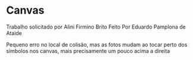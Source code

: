# Canvas
Trabalho solicitado por Alini Firmino Brito
Feito Por Eduardo Pamplona de Ataide

Pequeno erro no local de colisão, mas as fotos mudam ao tocar perto dos simbolos nos canvas, mais precisamente um pouco acima a direita
